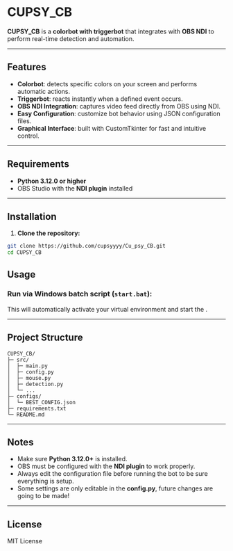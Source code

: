 # CUPSY_CB

**CUPSY_CB** is a **colorbot with triggerbot** that integrates with **OBS NDI** to perform real-time detection and automation.

---

## Features

- **Colorbot**: detects specific colors on your screen and performs automatic actions.  
- **Triggerbot**: reacts instantly when a defined event occurs.  
- **OBS NDI Integration**: captures video feed directly from OBS using NDI.  
- **Easy Configuration**: customize bot behavior using JSON configuration files.  
- **Graphical Interface**: built with CustomTkinter for fast and intuitive control.

---

## Requirements

- **Python 3.12.0 or higher**  
- OBS Studio with the **NDI plugin** installed

---

## Installation

1. **Clone the repository:**

```bash
git clone https://github.com/cupsyyyy/Cu_psy_CB.git
cd CUPSY_CB
```



## Usage



### Run via Windows batch script (`start.bat`):



This will automatically activate your virtual environment and start the .

---

## Project Structure

```
CUPSY_CB/
├─ src/
│  ├─ main.py
│  ├─ config.py
│  ├─ mouse.py
│  ├─ detection.py
│  └─ ...
├─ configs/
│  └─ BEST_CONFIG.json
├─ requirements.txt
└─ README.md
```

---

## Notes

- Make sure **Python 3.12.0+** is installed.   
- OBS must be configured with the **NDI plugin** to work properly.  
- Always edit the configuration file before running the bot to be sure everything is setup.
- Some settings are only editable in the **config.py**, future changes are going to be made!
---

## License

MIT License

